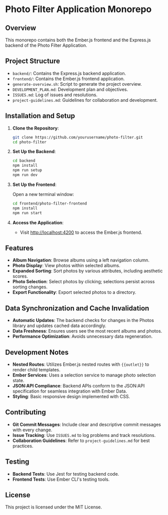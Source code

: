 # Photo Filter Application Monorepo

## Overview

This monorepo contains both the Ember.js frontend and the Express.js backend of the Photo Filter Application.

## Project Structure

- `backend/`: Contains the Express.js backend application.
- `frontend/`: Contains the Ember.js frontend application.
- `generate-overview.sh`: Script to generate the project overview.
- `DEVELOPMENT_PLAN.md`: Development plan and objectives.
- `ISSUES.md`: Log of issues and resolutions.
- `project-guidelines.md`: Guidelines for collaboration and development.

## Installation and Setup

1. **Clone the Repository**:

   ```bash
   git clone https://github.com/yourusername/photo-filter.git
   cd photo-filter
   ```

2. **Set Up the Backend**:

   ```bash
   cd backend
   npm install
   npm run setup
   npm run dev
   ```

3. **Set Up the Frontend**:

   Open a new terminal window:

   ```bash
   cd frontend/photo-filter-frontend
   npm install
   npm run start
   ```

4. **Access the Application**:

   - Visit [http://localhost:4200](http://localhost:4200) to access the Ember.js frontend.

## Features

- **Album Navigation**: Browse albums using a left navigation column.
- **Photo Display**: View photos within selected albums.
- **Expanded Sorting**: Sort photos by various attributes, including aesthetic scores.
- **Photo Selection**: Select photos by clicking; selections persist across sorting changes.
- **Export Functionality**: Export selected photos to a directory.

## Data Synchronization and Cache Invalidation

- **Automatic Updates**: The backend checks for changes in the Photos library and updates cached data accordingly.
- **Data Freshness**: Ensures users see the most recent albums and photos.
- **Performance Optimization**: Avoids unnecessary data regeneration.

## Development Notes

- **Nested Routes**: Utilizes Ember.js nested routes with `{{outlet}}` to render child templates.
- **Ember Services**: Uses a selection service to manage photo selection state.
- **JSON:API Compliance**: Backend APIs conform to the JSON:API specification for seamless integration with Ember Data.
- **Styling**: Basic responsive design implemented with CSS.

## Contributing

- **Git Commit Messages**: Include clear and descriptive commit messages with every change.
- **Issue Tracking**: Use `ISSUES.md` to log problems and track resolutions.
- **Collaboration Guidelines**: Refer to `project-guidelines.md` for best practices.

## Testing

- **Backend Tests**: Use Jest for testing backend code.
- **Frontend Tests**: Use Ember CLI's testing tools.

## License

This project is licensed under the MIT License.
